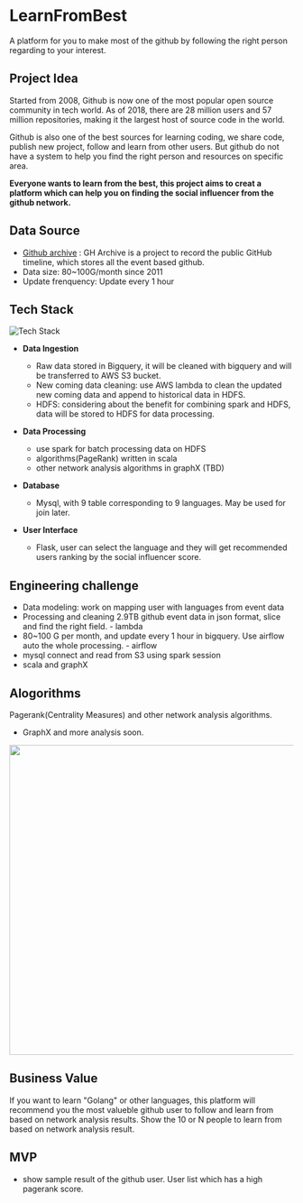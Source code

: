 # LearnFromBest
A platform for you to make most of the github by following the right person regarding to your interest.

## Project Idea
Started from 2008, Github is now one of the most popular open source community in tech world. As of 2018, there are 28 million users and 57 million repositories, making it the largest host of source code in the world. 

Github is also one of the best sources for learning coding, we share code, publish new project, follow and learn from other users. But github do not have a system to help you find the right person and resources on specific area.

**Everyone wants to learn from the best, this project aims to creat a platform which can help you on finding the social influencer from the github network.**

## Data Source
* [Github archive](https://www.gharchive.org/) : GH Archive is a project to record the public GitHub timeline, which stores all the event based github.
* Data size: 80~100G/month since 2011
* Update frenquency: Update every 1 hour

## Tech Stack 

![Tech Stack](https://raw.githubusercontent.com/catherinesdataanalytics/LearnFromBest/master/pics/tech_flow_V2.png)

* **Data Ingestion**
   - Raw data stored in Bigquery, it will be cleaned with bigquery and will be transferred to AWS S3 bucket.
   - New coming data cleaning: use AWS lambda to clean the updated new coming data and append to historical data in HDFS.
   - HDFS: considering about the benefit for combining spark and HDFS, data will be stored to HDFS for data processing.

* **Data Processing** 
   - use spark for batch processing data on HDFS
   - algorithms(PageRank) written in scala 
   - other network analysis algorithms in graphX (TBD)

* **Database** 
   - Mysql, with 9 table corresponding to 9 languages. May be used for join later.

* **User Interface** 
   - Flask, user can select the language and they will get recommended users ranking by the social influencer score.

## Engineering challenge
* Data modeling: work on mapping user with languages from event data
* Processing and cleaning 2.9TB github event data in json format, slice and find the right field. - lambda 
* 80~100 G per month, and update every 1 hour in bigquery. Use airflow auto the whole processing. - airflow
* mysql connect and read from S3 using spark session 
* scala and graphX

## Alogorithms
Pagerank(Centrality Measures) and other network analysis algorithms.
* GraphX and more analysis soon.
<img src="https://raw.githubusercontent.com/catherinesdataanalytics/LearnFromBest/master/pics/SparkGraphx_Diagram.png " width="550">

## Business Value
If you want to learn "Golang" or other languages, this platform will recommend you the most valueble github user to follow and learn from based on network analysis results.
Show the 10 or N people to learn from based on network analysis result.

## MVP
* show sample result of the github user. User list which has a high pagerank score.
